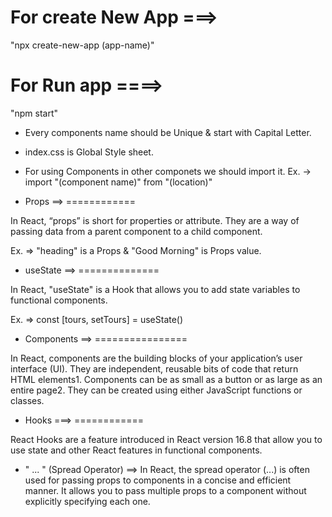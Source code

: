For create New App ===>
========================

"npx create-new-app (app-name)"

For Run app ====>
=================

"npm start"

* Every components name should be Unique & start with Capital Letter.

* index.css is Global Style sheet.

* For using Components in other componets we should import it.
  Ex. ->  import "(component name)" from "(location)"


* Props ==>
============

In React, “props” is short for properties or attribute. They are a way of passing data from a parent component to a child component.

Ex. =>  <MyCard heading = "Good Morning" />
"heading" is a Props & "Good Morning" is Props value.


* useState ==>
==============

In React, "useState" is a Hook that allows you to add state variables to functional components. 

Ex. => const [tours, setTours] = useState()


* Components ==>
================

In React, components are the building blocks of your application’s user interface (UI). They are independent, reusable bits of code that return HTML elements1. Components can be as small as a button or as large as an entire page2. They can be created using either JavaScript functions or classes.


* Hooks ===>
============

React Hooks are a feature introduced in React version 16.8 that allow you to use state and other React features in functional components.


*  " ... "   (Spread Operator)  ==> 
In React, the spread operator (...) is often used for passing props to components in a concise and efficient manner. It allows you to pass multiple props to a component without explicitly specifying each one.  